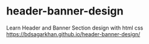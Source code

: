 # header-banner-design
Learn Header and Banner Section design with html css 
https://bdsagarkhan.github.io/header-banner-design/
